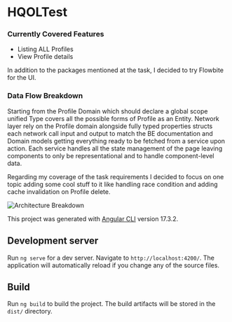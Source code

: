 # HQOLTest

### Currently Covered Features
* Listing ALL Profiles
* View Profile details

In addition to the packages mentioned at the task, I decided to try Flowbite for the UI.

### Data Flow Breakdown

Starting from the Profile Domain which should declare a global scope unified Type covers all the possible forms of Profile as an Entity. Network layer rely on the Profile domain alongside fully typed properties structs each network call input and output to match the BE documentation and Domain models getting everything ready to be fetched from a service upon action. Each service handles all the state management of the page leaving components to only be representational and to handle component-level data.

Regarding my coverage of the task requirements I decided to focus on one topic adding some cool stuff to it like handling race condition and adding cache invalidation on Profile delete.

![Architecture Breakdown](https://i.ibb.co/PcdPXWB/Screenshot-2024-03-30-at-11-35-32-PM.png "Architecture Breakdown")

This project was generated with [Angular CLI](https://github.com/angular/angular-cli) version 17.3.2.

## Development server

Run `ng serve` for a dev server. Navigate to `http://localhost:4200/`. The application will automatically reload if you change any of the source files.

## Build

Run `ng build` to build the project. The build artifacts will be stored in the `dist/` directory.


